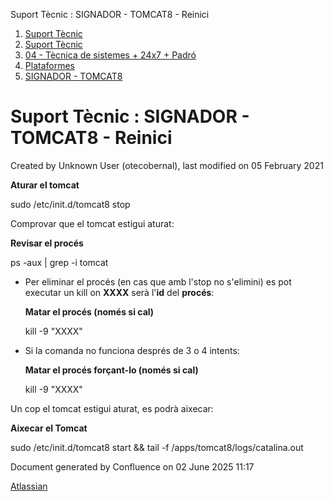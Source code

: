 Suport Tècnic : SIGNADOR - TOMCAT8 - Reinici  

1.  [Suport Tècnic](index.html)
2.  [Suport Tècnic](13893782.html)
3.  [04 - Tècnica de sistemes + 24x7 + Padró](26313202.html)
4.  [Plataformes](Plataformes_41520520.html)
5.  [SIGNADOR - TOMCAT8](SIGNADOR---TOMCAT8_41520991.html)

Suport Tècnic : SIGNADOR - TOMCAT8 - Reinici
============================================

Created by Unknown User (otecobernal), last modified on 05 February 2021

**Aturar el tomcat**

sudo /etc/init.d/tomcat8 stop

  

Comprovar que el tomcat estigui aturat:

**Revisar el procés**

ps -aux | grep -i tomcat

  

*   Per eliminar el procés (en cas que amb l'stop no s'elimini) es pot executar un kill on **XXXX** serà l'**id** del **procés**:
    
    **Matar el procés (només si cal)**
    
    kill -9 "XXXX"
    
*   Si la comanda no funciona després de 3 o 4 intents:
    
    **Matar el procés forçant-lo (només si cal)**
    
    kill -9 "XXXX"
    

  

Un cop el tomcat estigui aturat, es podrà aixecar:

**Aixecar el Tomcat**

sudo /etc/init.d/tomcat8 start && tail -f /apps/tomcat8/logs/catalina.out

Document generated by Confluence on 02 June 2025 11:17

[Atlassian](http://www.atlassian.com/)